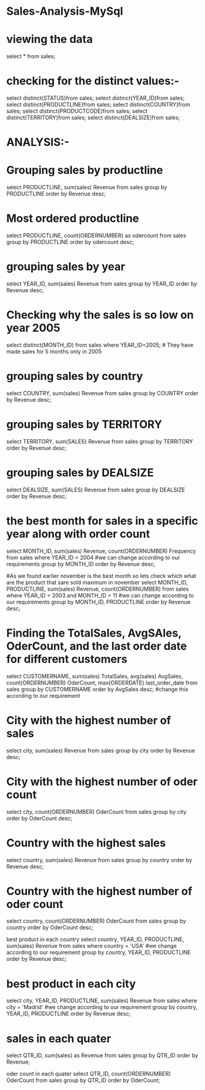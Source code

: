 # Sales-Analysis-MySql
# viewing the data
select * from sales;

# checking for the distinct values:-
select distinct(STATUS)from sales;
select distinct(YEAR_ID)from sales;
select distinct(PRODUCTLINE)from sales;
select distinct(COUNTRY)from sales;
select distinct(PRODUCTCODE)from sales;
select distinct(TERRITORY)from sales;
select distinct(DEALSIZE)from sales;


# ANALYSIS:-
# Grouping sales by productline
select PRODUCTLINE, sum(sales) Revenue
from sales
group by PRODUCTLINE
order by Revenue desc;


# Most ordered productline
select PRODUCTLINE, count(ORDERNUMBER) as odercount
from sales
group by PRODUCTLINE
order by odercount desc;


# grouping sales by year
select YEAR_ID, sum(sales) Revenue
from sales
group by YEAR_ID
order by Revenue desc;


# Checking why the sales is so low on year 2005
select distinct(MONTH_ID)
from sales
where YEAR_ID=2005; # They have made sales for 5 months only in 2005


# grouping sales by country
select COUNTRY, sum(sales) Revenue
from sales
group by COUNTRY
order by Revenue desc;


# grouping sales by TERRITORY
select TERRITORY, sum(SALES) Revenue
from sales
group by TERRITORY
order by Revenue desc;


# grouping sales by DEALSIZE
select DEALSIZE, sum(SALES) Revenue
from sales
group by DEALSIZE
order by Revenue desc;

# the best month for sales in a specific year along with order count
select MONTH_ID, sum(sales) Revenue, count(ORDERNUMBER) Frequency
from sales
where YEAR_ID = 2004 #we can change according to our requirements
group by MONTH_ID
order by Revenue desc;

#As we found earlier november is the best month so lets check which what are the product that sare sold maximum in november
select MONTH_ID, PRODUCTLINE, sum(sales) Revenue, count(ORDERNUMBER)
from sales
where YEAR_ID = 2003 and MONTH_ID = 11 #we can change according to our requirements
group by MONTH_ID, PRODUCTLINE
order by Revenue desc;


# Finding the TotalSales, AvgSAles, OderCount, and the last order date for different customers
select CUSTOMERNAME,
sum(sales) TotalSales,
avg(sales) AvgSales,
count(ORDERNUMBER) OderCount,
max(ORDERDATE) last_order_date
from sales
group by CUSTOMERNAME
order by AvgSales desc; #change this according to our requirement


# City with the highest number of sales
select city, sum(sales) Revenue
from sales
group by city
order by Revenue desc;


# City with the highest number of oder count
select city, count(ORDERNUMBER) OderCount
from sales
group by city
order by OderCount desc;


# Country with the highest sales
select country, sum(sales) Revenue
from sales
group by country
order by Revenue desc;


# Country with the highest number of oder count
select country, count(ORDERNUMBER) OderCount
from sales
group by country
order by OderCount desc;


best product in each country
select country, YEAR_ID, PRODUCTLINE, sum(sales) Revenue
from sales
where country = 'USA' #we change according to our requirement
group by country, YEAR_ID, PRODUCTLINE
order by Revenue desc;


# best product in each city
select city, YEAR_ID, PRODUCTLINE, sum(sales) Revenue
from sales
where city = 'Madrid' #we change according to our requirement
group by country, YEAR_ID, PRODUCTLINE
order by Revenue desc;


# sales in each quater
select QTR_ID, sum(sales) as Revenue
from sales
group by QTR_ID
order by Revenue;


oder count in each quater
select QTR_ID, count(ORDERNUMBER) OderCount
from sales
group by QTR_ID
order by OderCount;
